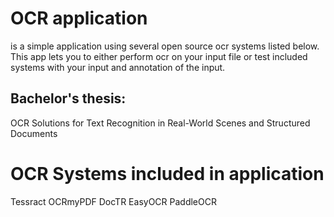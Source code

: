 # OCR application
is a simple application using several open source ocr systems listed below. This app lets you to either perform ocr on your input file or test included systems with your input and annotation of the input.
## Bachelor's thesis:
OCR Solutions for Text Recognition in Real-World Scenes and Structured Documents
# OCR Systems included in application
Tessract
OCRmyPDF
DocTR
EasyOCR
PaddleOCR
